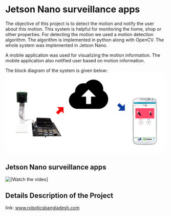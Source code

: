 # Jetson Nano surveillance apps

The objective of this project is to detect the motion and notify the user about this motion. This system is helpful for monitoring the home, shop or other properties. For detecting the motion we used a motion detection algorithm. The algorithm is implemented in python along with OpenCV. The whole system was implemented in Jetson Nano.

A mobile application was used for visualizing the motion information. The mobile application also notified user based on motion information.

The block diagram of the system is given below:</br>
![Block Diagram](Block-Diagram.png)

## Jetson Nano surveillance apps
![[Watch the video]](https://www.youtube.com/watch?v=WoeEEPih42Y)
## Details Description of the Project
link: www.roboticsbangladesh.com